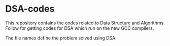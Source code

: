 # DSA-codes
This repository contains the codes related to Data Structure and Algorithms. Follow for getting codes for DSA which run on the new GCC compilers.

The file names define the problem solved using DSA.
